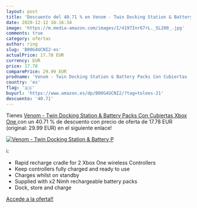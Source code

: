 ```yaml
---
layout: post
title: 'Descuento del 40.71 % en Venom - Twin Docking Station & Battery P'
date: 2020-12-12 16:16:34
image: 'https://m.media-amazon.com/images/I/4197Inr67rL._SL200_.jpg'
comments: true
category: ofertas
author: ring
slug: 'B00G4UCNI2-es'
actualPrice: 17.78 EUR
currency: EUR
price: 17.78
comparePrice: 29.99 EUR
prodname: 'Venom - Twin Docking Station & Battery Packs Con Cubiertas  Xbox One '
country: 'es'
flag: '🇪🇸'
buyurl: 'https://www.amazon.es/dp/B00G4UCNI2/?tag=tolees-21'
descuento: '40.71'
---
```


Tienes [Venom - Twin Docking Station & Battery Packs Con Cubiertas  Xbox One ](https://www.amazon.es/dp/B00G4UCNI2/?tag=tolees-21) con un 40.71 % de descuento con precio de oferta de 17.78 EUR (original: 29.99 EUR) en el siguiente enlace!

[![Venom - Twin Docking Station & Battery P](https://m.media-amazon.com/images/I/4197Inr67rL._SL200_.jpg)](https://www.amazon.es/dp/B00G4UCNI2/?tag=tolees-21)

ℹ️:

- Rapid recharge cradle for 2 Xbox One wireless Controllers
- Keep controllers fully charged and ready to use
- Charges whilst on standby
- Supplied with x2 Nimh rechargeable battery packs
- Dock, store and charge

[Accede a la oferta!!](https://www.amazon.es/dp/B00G4UCNI2/?tag=tolees-21)
